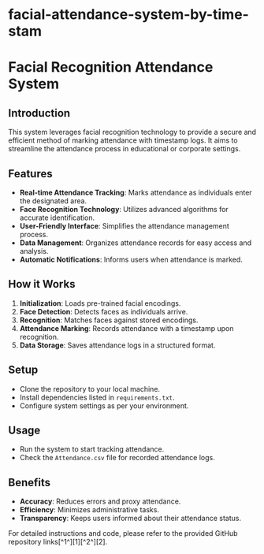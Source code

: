 # facial-attendance-system-by-time-stam
# Facial Recognition Attendance System

## Introduction
This system leverages facial recognition technology to provide a secure and efficient method of marking attendance with timestamp logs. It aims to streamline the attendance process in educational or corporate settings.

## Features
- **Real-time Attendance Tracking**: Marks attendance as individuals enter the designated area.
- **Face Recognition Technology**: Utilizes advanced algorithms for accurate identification.
- **User-Friendly Interface**: Simplifies the attendance management process.
- **Data Management**: Organizes attendance records for easy access and analysis.
- **Automatic Notifications**: Informs users when attendance is marked.

## How it Works
1. **Initialization**: Loads pre-trained facial encodings.
2. **Face Detection**: Detects faces as individuals arrive.
3. **Recognition**: Matches faces against stored encodings.
4. **Attendance Marking**: Records attendance with a timestamp upon recognition.
5. **Data Storage**: Saves attendance logs in a structured format.

## Setup
- Clone the repository to your local machine.
- Install dependencies listed in `requirements.txt`.
- Configure system settings as per your environment.

## Usage
- Run the system to start tracking attendance.
- Check the `Attendance.csv` file for recorded attendance logs.

## Benefits
- **Accuracy**: Reduces errors and proxy attendance.
- **Efficiency**: Minimizes administrative tasks.
- **Transparency**: Keeps users informed about their attendance status.

For detailed instructions and code, please refer to the provided GitHub repository links[^1^][1][^2^][2].
